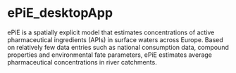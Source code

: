 # ePiE_desktopApp
ePiE is a spatially explicit model that estimates concentrations of active pharmaceutical ingredients (APIs) in surface waters across Europe. Based on relatively few data entries such as national consumption data, compound properties and environmental fate parameters, ePiE estimates average pharmaceutical concentrations in river catchments.
